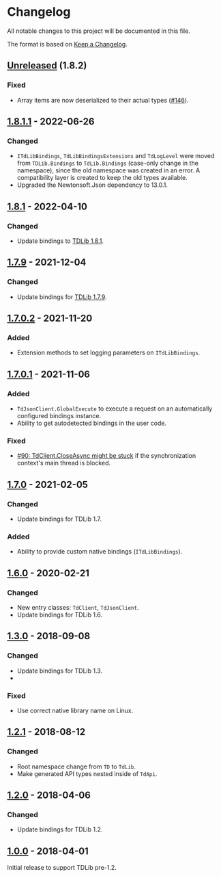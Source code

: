 ﻿Changelog
=========

All notable changes to this project will be documented in this file.

The format is based on [Keep a Changelog](https://keepachangelog.com/en/1.0.0/).

## [Unreleased] (1.8.2)
### Fixed
- Array items are now deserialized to their actual types ([#146](https://github.com/egramtel/tdsharp/issues/146)).

## [1.8.1.1] - 2022-06-26
### Changed
- `ITdLibBindings`, `TdLibBindingsExtensions` and `TdLogLevel` were moved from `TDLib.Bindings` to `TdLib.Bindings` (case-only change in the namespace), since the old namespace was created in an error. A compatibility layer is created to keep the old types available.
- Upgraded the Newtonsoft.Json dependency to 13.0.1.

## [1.8.1] - 2022-04-10
### Changed
- Update bindings to [TDLib 1.8.1](https://github.com/tdlib/td/tree/1e1ab5d1b0e4811e6d9e1584a82da08448d0cada).

## [1.7.9] - 2021-12-04
### Changed
- Update bindings for [TDLib 1.7.9](https://github.com/tdlib/td/tree/8d7bda00a535d1eda684c3c8802e85d69c89a14a).

## [1.7.0.2] - 2021-11-20
### Added
- Extension methods to set logging parameters on `ITdLibBindings`.

## [1.7.0.1] - 2021-11-06
### Added
- `TdJsonClient.GlobalExecute` to execute a request on an automatically configured bindings instance.
- Ability to get autodetected bindings in the user code.

### Fixed
- [#90: TdClient.CloseAsync might be stuck](https://github.com/egramtel/tdsharp/issues/90) if the synchronization context's main thread is blocked.

## [1.7.0] - 2021-02-05
### Changed
- Update bindings for TDLib 1.7.

### Added
- Ability to provide custom native bindings (`ITdLibBindings`).

## [1.6.0] - 2020-02-21
### Changed
- New entry classes: `TdClient`, `TdJsonClient`.
- Update bindings for TDLib 1.6.

## [1.3.0] - 2018-09-08
### Changed
- Update bindings for TDLib 1.3.
-
### Fixed
- Use correct native library name on Linux.

## [1.2.1] - 2018-08-12
### Changed
- Root namespace change from `TD` to `TdLib`.
- Make generated API types nested inside of `TdApi`.

## [1.2.0] - 2018-04-06
### Changed
- Update bindings for TDLib 1.2.

## [1.0.0] - 2018-04-01

Initial release to support TDLib pre-1.2.

[1.0.0]: https://github.com/egramtel/tdsharp/releases/tag/v1.0.0
[1.2.0]: https://github.com/egramtel/tdsharp/compare/v1.0.0...v1.2.0
[1.2.1]: https://github.com/egramtel/tdsharp/compare/v1.2.0...v1.2.1
[1.3.0]: https://github.com/egramtel/tdsharp/compare/v1.2.1...v1.3.0
[1.6.0]: https://github.com/egramtel/tdsharp/compare/v1.3.0...v1.6.0
[1.7.0]: https://github.com/egramtel/tdsharp/compare/v1.6.0...v1.7.0
[1.7.0.1]: https://github.com/egramtel/tdsharp/compare/v1.7.0...v1.7.0.1
[1.7.0.2]: https://github.com/egramtel/tdsharp/compare/v1.7.0.1...v1.7.0.2
[1.7.9]: https://github.com/egramtel/tdsharp/compare/v1.7.0.2...v1.7.9
[1.8.1]: https://github.com/egramtel/tdsharp/compare/v1.7.9...v1.8.1
[1.8.1.1]: https://github.com/egramtel/tdsharp/compare/v1.8.1...v1.8.1.1
[Unreleased]: https://github.com/egramtel/tdsharp/compare/v1.8.1.1...HEAD
